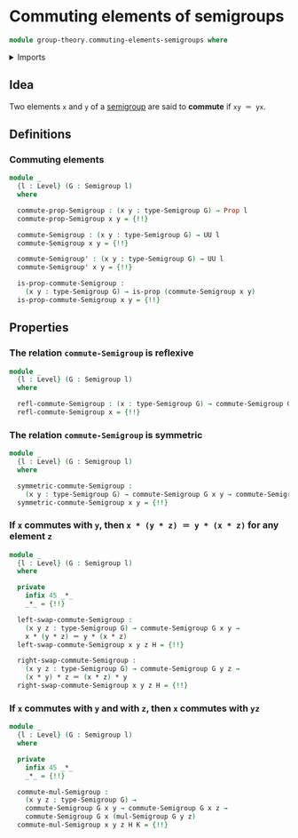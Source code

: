 # Commuting elements of semigroups

```agda
module group-theory.commuting-elements-semigroups where
```

<details><summary>Imports</summary>

```agda
open import foundation.action-on-identifications-functions
open import foundation.identity-types
open import foundation.propositions
open import foundation.sets
open import foundation.universe-levels

open import group-theory.semigroups
```

</details>

## Idea

Two elements `x` and `y` of a [semigroup](group-theory.semigroups.md) are said
to **commute** if `xy ＝ yx`.

## Definitions

### Commuting elements

```agda
module _
  {l : Level} (G : Semigroup l)
  where

  commute-prop-Semigroup : (x y : type-Semigroup G) → Prop l
  commute-prop-Semigroup x y = {!!}

  commute-Semigroup : (x y : type-Semigroup G) → UU l
  commute-Semigroup x y = {!!}

  commute-Semigroup' : (x y : type-Semigroup G) → UU l
  commute-Semigroup' x y = {!!}

  is-prop-commute-Semigroup :
    (x y : type-Semigroup G) → is-prop (commute-Semigroup x y)
  is-prop-commute-Semigroup x y = {!!}
```

## Properties

### The relation `commute-Semigroup` is reflexive

```agda
module _
  {l : Level} (G : Semigroup l)
  where

  refl-commute-Semigroup : (x : type-Semigroup G) → commute-Semigroup G x x
  refl-commute-Semigroup x = {!!}
```

### The relation `commute-Semigroup` is symmetric

```agda
module _
  {l : Level} (G : Semigroup l)
  where

  symmetric-commute-Semigroup :
    (x y : type-Semigroup G) → commute-Semigroup G x y → commute-Semigroup G y x
  symmetric-commute-Semigroup x y = {!!}
```

### If `x` commutes with `y`, then `x * (y * z) ＝ y * (x * z)` for any element `z`

```agda
module _
  {l : Level} (G : Semigroup l)
  where

  private
    infix 45 _*_
    _*_ = {!!}

  left-swap-commute-Semigroup :
    (x y z : type-Semigroup G) → commute-Semigroup G x y →
    x * (y * z) ＝ y * (x * z)
  left-swap-commute-Semigroup x y z H = {!!}

  right-swap-commute-Semigroup :
    (x y z : type-Semigroup G) → commute-Semigroup G y z →
    (x * y) * z ＝ (x * z) * y
  right-swap-commute-Semigroup x y z H = {!!}
```

### If `x` commutes with `y` and with `z`, then `x` commutes with `yz`

```agda
module _
  {l : Level} (G : Semigroup l)
  where

  private
    infix 45 _*_
    _*_ = {!!}

  commute-mul-Semigroup :
    (x y z : type-Semigroup G) →
    commute-Semigroup G x y → commute-Semigroup G x z →
    commute-Semigroup G x (mul-Semigroup G y z)
  commute-mul-Semigroup x y z H K = {!!}
```
